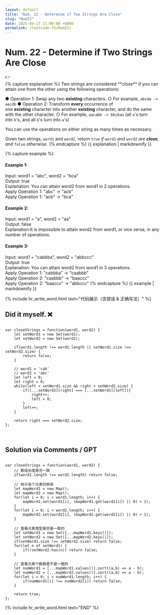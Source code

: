 ```yaml
---
layout: default
title: "Num. 22 - Determine if Two Strings Are Close"
slug: "Num22"
date: 2025-04-17 11:00:00 +0800
permalink: /leetcode-75/Num22/
---
```


# Num. 22 - Determine if Two Strings Are Close

<aside class="asideDiv">
    <div>👉</div>
    <div>
        <main>
            {% capture explanation %}
Two strings are considered **close** if you can attain one from the other using the following operations:

● Operation 1: Swap any two **existing** characters.
    ○ For example, `abcde -> aecdb`
● Operation 2: Transform **every** occurrence of one **existing** character into another **existing** character, and do the same with the other character.
    ○ For example, `aacabb -> bbcbaa` (all `a`'s turn into `b`'s, and all `b`'s turn into `a`'s)

You can use the operations on either string as many times as necessary.

Given two strings, `word1` and `word2`, return `true` *if* `word1` *and* `word2` *are **close**, and* `false` *otherwise.*
            {% endcapture %}
            {{ explanation | markdownify }}
        </main>
        <main>
            {% capture example %}
#### Example 1:
Input: word1 = "abc", word2 = "bca"  
Output: true  
Explanation: You can attain word2 from word1 in 2 operations.  
Apply Operation 1: "abc" -> "acb"  
Apply Operation 1: "acb" -> "bca"
#### Example 2:
Input: word1 = "a", word2 = "aa"  
Output: false  
Explanation:It is impossible to attain word2 from word1, or vice versa, in any number of operations.
#### Example 3:
Input: word1 = "cabbba", word2 = "abbccc"  
Output: true  
Explanation: You can attain word2 from word1 in 3 operations.  
Apply Operation 1: "cabbba" -> "caabbb"  
Apply Operation 2: "caabbb" -> "baaccc"  
Apply Operation 2: "baaccc" -> "abbccc"
            {% endcapture %}
            {{ example | markdownify }}
        </main>
    </div>
</aside>

{% include hr_write_word.html text="代码展示（含错误 & 正确写法）" %}

## **Did it myself.** &#x274C; 
<pre><code class="language-js">
var closeStrings = function(word1, word2) {
    let setWord1 = new Set(word1);
    let setWord2 = new Set(word2);
    
    if(word1.length !== word2.length || setWord1.size !== setWord2.size) {
        return false;
    }

    // word1 = 'cab'
    // word2 = 'abc'
    let left = 0;
    let right = 0;
    while(left < setWord1.size && right < setWord2.size) {
        if([...setWord2][right] === [...setWord1][left]){
            right++;
            left = 0;
        }
        left++;
    }

    return right === setWord2.size;
};
</code></pre>
<br />

## **Solution via Comments / GPT**
<pre><code class="language-js">
var closeStrings = function(word1, word2) {
    // 数组长度是否一致
    if(word1.length !== word2.length) return false;

    // 统计各个元素的频率
    let mapWord1 = new Map();
    let mapWord2 = new Map();
    for(let i = 0; i < word1.length; i++) {
        mapWord1.set(word1[i], (mapWord1.get(word1[i]) || 0) + 1);
    }
    for(let i = 0; i < word2.length; i++) {
        mapWord2.set(word2[i], (mapWord2.get(word2[i]) || 0) + 1);
    }

    // 查看元素类型是否是一致的
    let setWord1 = new Set([...mapWord1.keys()]);
    let setWord2 = new Set([...mapWord2.keys()]);
    if(setWord1.size !== setWord2.size) return false;
    for(let n of setWord1) {
        if(!setWord2.has(n)) return false;
    }

    // 查看元素个数都是不是一致的
    let numWord1 = [...mapWord1.values()].sort((a,b) => a - b);
    let numWord2 = [...mapWord2.values()].sort((a,b) => a - b);
    for(let i = 0; i < numWord1.length; i++) {
        if(numWord1[i] !== numWord2[i]) return false;
    }

    return true;
};
</code></pre>


{% include hr_write_word.html text="END" %}